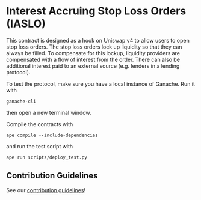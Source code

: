 # Interest Accruing Stop Loss Orders (IASLO)

This contract is designed as a hook on Uniswap v4 to allow users to open stop loss orders. The stop loss orders lock up liquidity so that they can always be filled. To compensate for this lockup, liquidity providers are compensated with a flow of interest from the order. There can also be additional interest paid to an external source (e.g. lenders in a lending protocol).

To test the protocol, make sure you have a local instance of Ganache. Run it with
```
ganache-cli
```
then open a new terminal window.

Compile the contracts with
```
ape compile --include-dependencies
```
and run the test script with
```
ape run scripts/deploy_test.py
```

## Contribution Guidelines

See our [contribution guidelines](/CONTRIBUTING.md)!